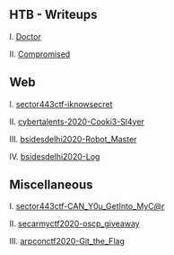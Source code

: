 ## HTB - Writeups

I. [Doctor](https://freezeluiz.github.io/CTF-Writeups/htb-doctor.html)

II. [Compromised](https://freezeluiz.github.io/CTF-Writeups/htb-compromised.html)


## Web

I. [sector443ctf-iknowsecret](https://freezeluiz.github.io/CTF-Writeups/sector443ctf-iknowsecret.html)

II. [cybertalents-2020-Cooki3-Sl4yer](https://freezeluiz.github.io/CTF-Writeups/cybertalents-2020-Cooki3-Sl4yer.html)

III. [bsidesdelhi2020-Robot_Master](https://freezeluiz.github.io/CTF-Writeups/bsidesdelhi2020-Robot_Master.html)

IV. [bsidesdelhi2020-Log](https://freezeluiz.github.io/CTF-Writeups/bsidesdelhi2020-Log.html)


## Miscellaneous

I. [sector443ctf-CAN_Y0u_GetInto_MyC@r](https://freezeluiz.github.io/CTF-Writeups/sector443ctf-CAN_Y0u_GetInto_MyC@r.html)

II. [secarmyctf2020-oscp_giveaway](https://freezeluiz.github.io/CTF-Writeups/secarmyctf2020-oscp_giveaway.html)

III. [arpconctf2020-Git_the_Flag](https://freezeluiz.github.io/CTF-Writeups/arpconctf2020-Git_the_Flag.html)
